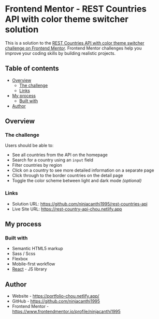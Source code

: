# Frontend Mentor - REST Countries API with color theme switcher solution

This is a solution to the [REST Countries API with color theme switcher challenge on Frontend Mentor](https://www.frontendmentor.io/challenges/rest-countries-api-with-color-theme-switcher-5cacc469fec04111f7b848ca). Frontend Mentor challenges help you improve your coding skills by building realistic projects.

## Table of contents

- [Overview](#overview)
    - [The challenge](#the-challenge)
    - [Links](#links)
- [My process](#my-process)
    - [Built with](#built-with)
- [Author](#author)

## Overview

### The challenge

Users should be able to:

- See all countries from the API on the homepage
- Search for a country using an `input` field
- Filter countries by region
- Click on a country to see more detailed information on a separate page
- Click through to the border countries on the detail page
- Toggle the color scheme between light and dark mode *(optional)*

### Links

- Solution URL: https://github.com/ninjacanthi1995/rest-countries-api
- Live Site URL: https://rest-country-api-chou.netlify.app

## My process

### Built with

- Semantic HTML5 markup
- Sass / Scss
- Flexbox
- Mobile-first workflow
- [React](https://reactjs.org/) - JS library

## Author

- Website - https://portfolio-chou.netlify.app/
- GitHub - https://github.com/ninjacanthi1995
- Frontend Mentor - https://www.frontendmentor.io/profile/ninjacanthi1995
